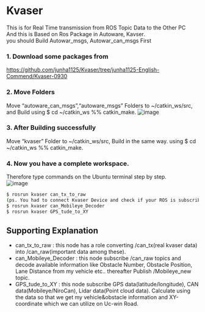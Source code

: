 # Kvaser
This is for Real Time transmission from ROS Topic Data to the Other PC  
And this is Based on Ros Package in Autoware, Kavser.  
you should Build Autowar_msgs, Autowar_can_msgs First  

### 1. Download some packages from 
https://github.com/junha1125/Kvaser/tree/junha1125-English-Commend/Kvaser-0930   

### 2. Move Folders
Move “autoware_can_msgs”,“autoware_msgs” Folders to ~/catkin_ws/src, and Build using $ cd ~/catkin_ws %% catkin_make.
![image](https://user-images.githubusercontent.com/46951365/81674758-ac930200-9488-11ea-908e-b6a6a935caee.png)  

### 3. After Building successfully 
Move “kvaser” Folder to ~/catkin_ws/src, Build in the same way.
using $ cd ~/catkin_ws %% catkin_make.

### 4. Now you have a complete workspace. 
Therefore type commands on the Ubuntu terminal step by step.  
![image](https://user-images.githubusercontent.com/46951365/81674774-b1f04c80-9488-11ea-86ee-464c42ed1a3f.png)
```sh
$ rosrun kvaser can_tx_to_raw
(ps. You had to connect Kvaser Device and check if your ROS is subscribing /can_tx)
$ rosrun kvaser can_Mobileye_Decoder
$ rosrun kvaser GPS_tude_to_XY
```
## Supporting Explanation 
- can_tx_to_raw : this node has a role converting /can_tx(real kvaser data) into /can_raw(important data among these).
- can_Mobileye_Decoder : this node subscribe /can_raw topics and decode available information like Obstacle Number, Obstacle Position, Lane Distance from my vehicle etc.. thereafter Publish /Mobileye_new topic.
- GPS_tude_to_XY : this node subscribe GPS data(latitude/longitude), CAN data(Mobileye/NiroCan), Lidar data(Point cloud data). Calculate using the data so that we get my vehicle&obstacle information and XY-coordinate which we can utilize on Uc-win Road.



 




